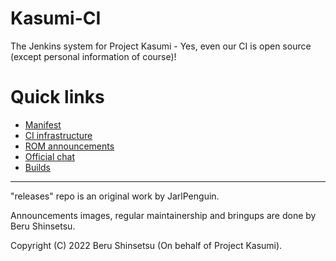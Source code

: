 # Kasumi-CI
The Jenkins system for Project Kasumi - Yes, even our CI is open source (except personal information of course)!

# Quick links
- [Manifest](https://github.com/ProjectKasumi/android)
- [CI infrastructure](https://ci.planet-bruno.de)
- [ROM announcements](https://t.me/ProjectKasumi)
- [Official chat](https://t.me/KasumiChat)
- [Builds](https://t.me/owZ_Builds)

-----

"releases" repo is an original work by JarlPenguin.

Announcements images, regular maintainership and bringups are done by Beru Shinsetsu.

Copyright (C) 2022 Beru Shinsetsu (On behalf of Project Kasumi).
